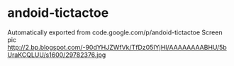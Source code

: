 # andoid-tictactoe
Automatically exported from code.google.com/p/andoid-tictactoe
Screen pic http://2.bp.blogspot.com/-90dYHJZWfVk/TfDz05IYjHI/AAAAAAAABHU/5bUraKCQLUU/s1600/29782376.jpg
